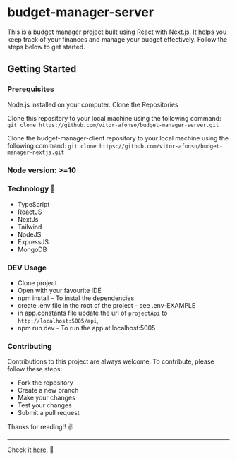 # budget-manager-server

This is a budget manager project built using React with Next.js. It helps you keep track of your finances and manage your budget effectively. Follow the steps below to get started.


## Getting Started

### Prerequisites

Node.js installed on your computer.
Clone the Repositories

Clone this repository to your local machine using the following command:
`git clone https://github.com/vitor-afonso/budget-manager-server.git`

Clone the budget-manager-client repository to your local machine using the following command:
`git clone https://github.com/vitor-afonso/budget-manager-nextjs.git`


### Node version: >=10

### Technology :wrench:

- TypeScript
- ReactJS
- NextJs
- Tailwind
- NodeJS
- ExpressJS
- MongoDB

### DEV Usage

- Clone project
- Open with your favourite IDE
- npm install - To instal the dependencies
- create .env file in the root of the project - see .env-EXAMPLE
- in app.constants file update the url of `projectApi` to `http://localhost:5005/api`,
- npm run dev - To run the app at localhost:5005

### Contributing

Contributions to this project are always welcome. To contribute, please follow these steps:

- Fork the repository
- Create a new branch
- Make your changes
- Test your changes
- Submit a pull request

Thanks for reading!! :v:

---

Check it [here](https://acozinhadasandra.netlify.app/). :rocket:

